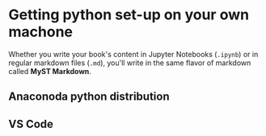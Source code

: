 # Getting python set-up on your own machone

Whether you write your book's content in Jupyter Notebooks (`.ipynb`) or
in regular markdown files (`.md`), you'll write in the same flavor of markdown
called **MyST Markdown**.

## Anaconoda python distribution

## VS Code


